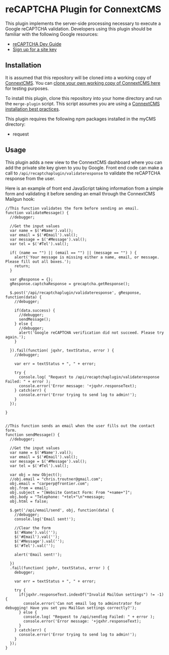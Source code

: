 # reCAPTCHA Plugin for ConnextCMS

This plugin implements the server-side processing necessary to execute a Google reCAPTCHA validation.
Developers using this plugin should be familiar with the following Google resources:

* [reCAPTCHA Dev Guide](https://developers.google.com/recaptcha/intro)
* [Sign up for a site key](http://www.google.com/recaptcha/admin)

## Installation
It is assumed that this repository will be cloned into a working copy of [ConnextCMS](http://connextcms.com/). 
You can [clone your own working copy of ConnextCMS here](http://connextcms.com/page/clone-your-own) for testing purposes.

To install this plugin, clone this repository into your home directory and run the `merge-plugin` script. 
This script assumes you are using a 
[ConnextCMS installation best practices](https://github.com/skagitpublishing/ConnextCMS/wiki/2.-Installation#installation-best-practice).
 
This plugin requires the following npm packages installed in the myCMS directory:
* request

## Usage

This plugin adds a new view to the ConnextCMS dashboard where you can add the private site key given to you by Google.
Front end code can make a call to `/api/recaptchaplugin/validateresponse` to validate the reCAPTCHA response from the user.

Here is an example of front end JavaScript taking information from a simple form and validating it before sending an email
through the ConnextCMS Mailgun hook:

```
//This function validates the form before sending an email.
function validateMessage() {
  //debugger;

  //Get the input values
  var name = $('#Name').val();
  var email = $('#Email').val();
  var message = $('#Message').val();
  var tel = $('#Tel').val();

  if( (name == "") || (email == "") || (message == "") ) {
    alert('Your message is missing either a name, email, or message. Please fill out all boxes.');
    return;
  }

  var gResponse = {};
  gResponse.captchaResponse = grecaptcha.getResponse();

  $.post('/api/recaptchaplugin/validateresponse', gResponse, function(data) {
    //debugger;

    if(data.success) {
      //debugger;
      sendMessage();
    } else {
      //debugger;
      alert('Google reCAPTCHA verification did not succeed. Please try again.');
    }

  }).fail(function( jqxhr, textStatus, error ) {
    //debugger;

    var err = textStatus + ", " + error;

    try {
      console.log( "Request to /api/recaptchaplugin/validateresponse Failed: " + error );
      console.error('Error message: '+jqxhr.responseText);
    } catch(err) {
      console.error('Error trying to send log to admin!');
    }            
  });

}


//This function sends an email when the user fills out the contact form.
function sendMessage() {
  //debugger;

  //Get the input values
  var name = $('#Name').val();
  var email = $('#Email').val();
  var message = $('#Message').val();
  var tel = $('#Tel').val();

  var obj = new Object();
  //obj.email = "chris.troutner@gmail.com";
  obj.email = "carperp@frontier.com";
  obj.from = email;
  obj.subject = "[Website Contact Form: From "+name+"]";
  obj.body = "Telephone: "+tel+"\n"+message;
  obj.html = false;

  $.get('/api/email/send', obj, function(data) {
    //debugger;
    console.log('Email sent!');

    //Clear the form
    $('#Name').val('');
    $('#Email').val('');
    $('#Message').val('');
    $('#Tel').val('');

    alert('Email sent!');

  })
  .fail(function( jqxhr, textStatus, error ) {
    debugger;

    var err = textStatus + ", " + error;

    try {
      if(jqxhr.responseText.indexOf("Invalid MailGun settings") != -1) {
        console.error('Can not email log to adminstrator for debugging! Have you set you MailGun settings correctly?');
      } else {
        console.log( "Request to /api/sendlog Failed: " + error );
        console.error('Error message: '+jqxhr.responseText);
      }
    } catch(err) {
      console.error('Error trying to send log to admin!');
    }            
  });
}
```